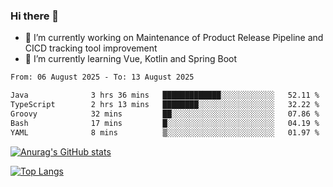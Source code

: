### Hi there 👋

- 🔭 I’m currently working on Maintenance of Product Release Pipeline and CICD tracking tool improvement
- 🌱 I’m currently learning Vue, Kotlin and Spring Boot

<!--START_SECTION:waka-->

```txt
From: 06 August 2025 - To: 13 August 2025

Java              3 hrs 36 mins   █████████████░░░░░░░░░░░░   52.11 %
TypeScript        2 hrs 13 mins   ████████░░░░░░░░░░░░░░░░░   32.22 %
Groovy            32 mins         ██░░░░░░░░░░░░░░░░░░░░░░░   07.86 %
Bash              17 mins         █░░░░░░░░░░░░░░░░░░░░░░░░   04.19 %
YAML              8 mins          ▒░░░░░░░░░░░░░░░░░░░░░░░░   01.97 %
```

<!--END_SECTION:waka-->

[![Anurag's GitHub stats](https://github-readme-stats.vercel.app/api?username=yunhao981&show_icons=true&theme=solarized-dark)](https://github.com/anuraghazra/github-readme-stats)

[![Top Langs](https://github-readme-stats.vercel.app/api/top-langs/?username=yunhao981&theme=solarized-dark&layout=compact)](https://github.com/anuraghazra/github-readme-stats)

<!--
**yunhao981/yunhao981** is a ✨ _special_ ✨ repository because its `README.md` (this file) appears on your GitHub profile.

Here are some ideas to get you started:

- 🔭 I’m currently working on Maintenance of Release Pipeline and CICD tracking tool improvement
- 🌱 I’m currently learning Vue, Kotlin and Spring Boot
- 👯 I’m looking to collaborate on ...
- 🤔 I’m looking for help with ...
- 💬 Ask me about ...
- 📫 How to reach me: ...
- 😄 Pronouns: ...
- ⚡ Fun fact: ...
-->


